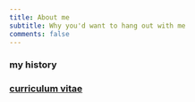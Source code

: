 ```yaml
---
title: About me
subtitle: Why you'd want to hang out with me
comments: false
---
```




### my history

### [curriculum vitae](/cv.pdf)
